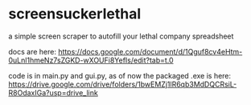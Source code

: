 # screensuckerlethal
a simple screen scraper to autofill your lethal company spreadsheet

docs are here: https://docs.google.com/document/d/1Qguf8cv4eHtm-0uLnl1hmeNz7sZGKD-wXOUFi8YefIs/edit?tab=t.0

code is in main.py and gui.py, as of now the packaged .exe is here: https://drive.google.com/drive/folders/1bwEMZj1lR6qb3MdDQCRsiL-R8OdaxIGa?usp=drive_link

